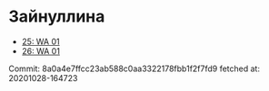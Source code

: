 # Зайнуллина
- [25: WA 01](25.md)
- [26: WA 01](26.md)

Commit: 8a0a4e7ffcc23ab588c0aa3322178fbb1f2f7fd9
 fetched at: 20201028-164723
